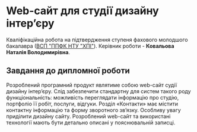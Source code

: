 # Web-сайт для студії дизайну інтер’єру
Кваліфікаційна робота на підтвердження ступеня фахового молодшого бакалавра ([ВСП "ППФК НТУ "ХПІ"](http://polytechnic.poltava.ua)).
Керівник роботи - **Ковальова Наталія Володимирівна**.
## Завдання до дипломної роботи
Розроблений програмний продукт являтиме собою web-сайт судії дизайну інтер’єру. Слід забезпечити стандартну для систем такого роду функціональність: можливість переглядати інформацію про студію, портфоліо її робіт, послуги, відгуки. Розділ «Контакти» має містити контактну інформацію та форму зворотного зв’язку. Особливу увагу приділити дизайну сайту. Розроблений web-сайт та використані технології мають бути детально описані у пояснювальній записці.
